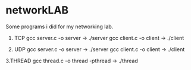 # networkLAB

Some programs i did for my networking lab.

1. TCP 
    gcc server.c -o server -> ./server
    gcc client.c -o client -> ./client

2. UDP
    gcc server.c -o server -> ./server
    gcc client.c -o client -> ./client

3.THREAD
    gcc thread.c -o thread -pthread -> ./thread